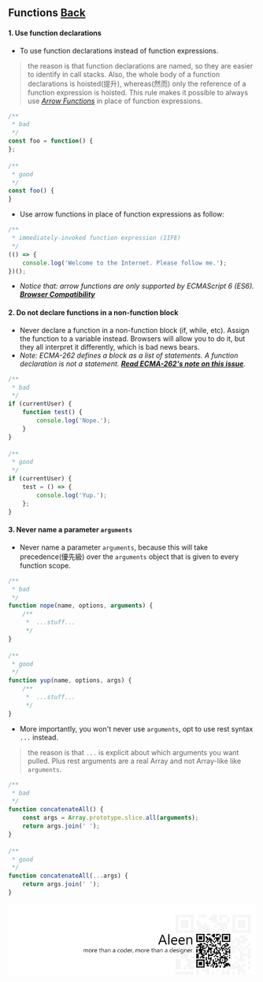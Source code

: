 ## Functions [**Back**](./../README.md)

#### 1. Use function declarations

- To use function declarations instead of function expressions.

> the reason is that function declarations are named, so they are easier to identify in call stacks. Also, the whole body of a function declarations is hoisted(提升), whereas(然而) only the reference of a function expression is hoisted. This rule makes it possible to always use [*Arrow Functions*](./../arrowFunctions/arrowFunctions.md) in place of function expressions.

```js
/**
 * bad
 */
const foo = function() {
};

/**
 * good
 */
const foo() {
}
```

- Use arrow functions in place of function expressions as follow:

```js
/**
 * immediately-invoked function expression (IIFE)
 */
(() => {
    console.log('Welcome to the Internet. Please follow me.');
})();
```

- *Notice that: arrow functions are only supported by ECMAScript 6 (ES6). [**Browser Compatibility**](https://developer.mozilla.org/en-US/docs/Web/JavaScript/Reference/Functions/Arrow_functions#Browser_compatibility)*

#### 2. Do not declare functions in a non-function block

- Never declare a function in a non-function block (if, while, etc). Assign the function to a variable instead. Browsers will allow you to do it, but they all interpret it differently, which is bad news bears.
- *Note: ECMA-262 defines a block as a list of statements. A function declaration is not a statement. [**Read ECMA-262's note on this issue**](http://www.ecma-international.org/publications/files/ECMA-ST/Ecma-262.pdf#page=97).*

```js
/**
 * bad
 */
if (currentUser) {
    function test() {
        console.log('Nope.');
    }
}

/**
 * good
 */
if (currentUser) {
    test = () => {
        console.log('Yup.');
    };
}
```

#### 3. Never name a parameter `arguments`

- Never name a parameter `arguments`, because this will take precedence(優先級) over the `arguments` object that is given to every function scope.

```js
/**
 * bad
 */
function nope(name, options, arguments) {
    /**
     *  ...stuff...
     */
}

/**
 * good
 */
function yup(name, options, args) {
    /**
     *  ...stuff...
     */
}
```

- More importantly, you won't never use `arguments`, opt to use rest syntax `...` instead.

> the reason is that `...` is explicit about which arguments you want pulled. Plus rest arguments are a real Array and not Array-like like `arguments`.

```js
/**
 * bad
 */
function concatenateAll() {
    const args = Array.prototype.slice.all(arguments);
    return args.join(' ');
}

/**
 * good
 */
function concatenateAll(...args) {
    return args.join(' ');
}
```

<a href="http://aleen42.github.io/" target="_blank" ><img src="./../pic/tail.gif"></a>